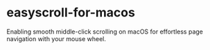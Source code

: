 # easyscroll-for-macos
Enabling smooth middle-click scrolling on macOS for effortless page navigation with your mouse wheel.
